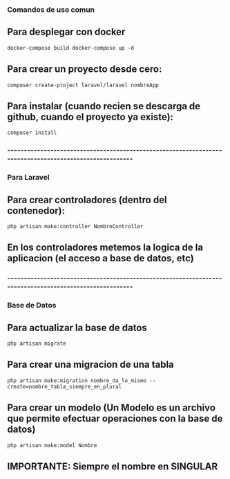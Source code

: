 ### Comandos de uso comun 

## Para desplegar con docker
``
    docker-compose build
    docker-compose up -d
``
## Para crear un proyecto desde cero:
``
    composer create-project laravel/laravel nombreApp
``

## Para instalar (cuando recien se descarga de github, cuando el proyecto ya existe):
``
    composer install
``

### -------------------------------------------------------------------------------------------------------

### Para Laravel

## Para crear controladores (dentro del contenedor):
``
    php artisan make:controller NombreController
``
## En los controladores metemos la logica de la aplicacion (el acceso a base de datos, etc)

### -------------------------------------------------------------------------------------------------------

### Base de Datos

## Para actualizar la base de datos
``
    php artisan migrate
``
## Para crear una migracion de una tabla
``
    php artisan make:migration nombre_da_lo_mismo --create=nombre_tabla_siempre_en_plural
``
## Para crear un modelo (Un Modelo es un archivo que permite efectuar operaciones con la base de datos)
``
    php artisan make:model Nombre 
``
## IMPORTANTE: Siempre el nombre en SINGULAR
